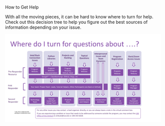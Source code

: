 How to Get Help

With all the moving pieces, it can be hard to know where to turn for help.
Check out this decision tree to help you figure out the best sources of information depending on your issue.

![ques_dec_tree](../img/SupportDecisionTree.svg)
